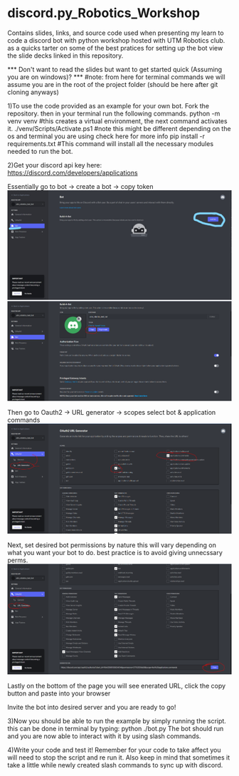 # discord.py_Robotics_Workshop
Contains slides, links, and source code used when presenting my learn to code a discord bot with python workshop hosted with UTM Robotics club.
as a quicks tarter on some of the best pratices for setting up the bot view the slide decks linked in this repository.

*** Don't want to read the slides but want to get started quick (Assuming you are on windows)? ***
#note: from here for terminal commands we will assume you are in the root of the project folder (should be here after git cloning anyways)

1)To use the code provided as an example for your own bot. Fork the repository. then in your terminal run the following commands. 
python -m venv venv #this creates a virtual environment, the next command activates it.
./venv/Scripts/Activate.ps1 #note this might be different depending on the os and terminal you are using check here for more info
pip install -r requirements.txt #This command will install all the necessary modules needed to run the bot.

2)Get your discord api key here: https://discord.com/developers/applications

Essentially go to bot -> create a bot -> copy token
![alt text](https://github.com/ColeRichardson/discord.py_Robotics_Workshop/blob/main/how%20to%20create%20bot%20pics/add%20bot%201%20of%204.jpg)
![alt text](https://github.com/ColeRichardson/discord.py_Robotics_Workshop/blob/main/how%20to%20create%20bot%20pics/get%20bot%20token%202%20of%204.PNG)

Then go to Oauth2 -> URL generator -> scopes select bot & application commands
![alt text](https://github.com/ColeRichardson/discord.py_Robotics_Workshop/blob/main/how%20to%20create%20bot%20pics/oauth%20generation%203%20of%204.PNG)

Next, set desired bot permissions by nature this will vary depending on what you want your bot to do. best practice is to avoid giving unnecssary perms.
![alt text](https://github.com/ColeRichardson/discord.py_Robotics_Workshop/blob/main/how%20to%20create%20bot%20pics/permission%20and%20url%204%20of%204.PNG)

Lastly on the bottom of the page you will see enerated URL, click the copy button and paste into your browser

Invite the bot into desired server and you are ready to go!

3)Now you should be able to run the example by simply running the script. this can be done in terminal by typing: python ./bot.py
The bot should run and you are now able to interact with it by using slash commands. 

4)Write your code and test it! Remember for your code to take affect you will need to stop the script and re run it. Also keep in mind that sometimes it take a little while newly created slash commands to sync up with discord.
